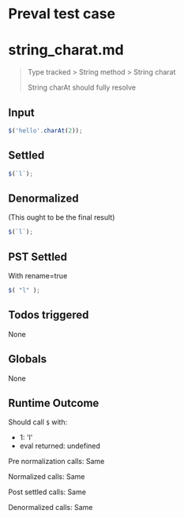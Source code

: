 # Preval test case

# string_charat.md

> Type tracked > String method > String charat
>
> String charAt should fully resolve

## Input

`````js filename=intro
$('hello'.charAt(2));
`````


## Settled


`````js filename=intro
$(`l`);
`````


## Denormalized
(This ought to be the final result)

`````js filename=intro
$(`l`);
`````


## PST Settled
With rename=true

`````js filename=intro
$( "l" );
`````


## Todos triggered


None


## Globals


None


## Runtime Outcome


Should call `$` with:
 - 1: 'l'
 - eval returned: undefined

Pre normalization calls: Same

Normalized calls: Same

Post settled calls: Same

Denormalized calls: Same
